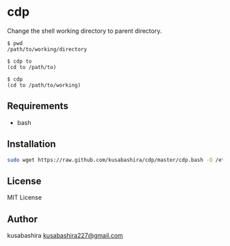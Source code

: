 cdp
===

Change the shell working directory to parent directory.

```
$ pwd
/path/to/working/directory

$ cdp to
(cd to /path/to)

$ cdp
(cd to /path/to/working)
```

Requirements
------------

- bash

Installation
------------

```sh
sudo wget https://raw.github.com/kusabashira/cdp/master/cdp.bash -O /etc/bash_completion.d/cdp.bash
```

License
-------

MIT License

Author
------

kusabashira <kusabashira227@gmail.com>
